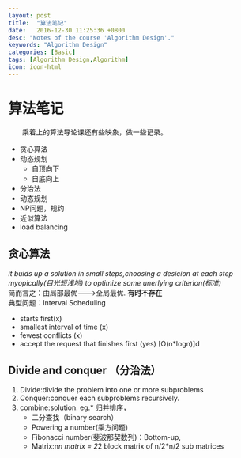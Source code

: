 ```yaml
---
layout: post
title:  "算法笔记"
date:   2016-12-30 11:25:36 +0800
desc: "Notes of the course 'Algorithm Design'."
keywords: "Algorithm Design"
categories: [Basic]
tags: [Algorithm Design,Algorithm]
icon: icon-html
---
```

# 算法笔记  

　　乘着上的算法导论课还有些映象，做一些记录。

* 贪心算法  
* 动态规划  
  * 自顶向下
  * 自底向上
* 分治法  
* 动态规划  
* NP问题，规约  
* 近似算法
* load balancing  
  

<span id="greedy"></span>
## 贪心算法  
*it buids up a solution in small steps,choosing a desicion at each step myopically(目光短浅地) to optimize some unerlying criterion(标准)*  
简而言之：由局部最优--->全局最优.  **有时不存在**  
典型问题：Interval Scheduling  
  * starts first(x)  
  * smallest interval of time (x)  
  * fewest conflicts (x)  
  * accept the request that finishes first  (yes) [O(n*logn)]d
  

## Divide and conquer （分治法）
1. Divide:divide the problem into one or more subproblems
2. Conquer:conquer each subproblems recursively.
3. combine:solution.
eg.* 归并排序，    
   * 二分查找（binary search）  
   * Powering a number(乘方问题)  
   * Fibonacci number(斐波那契数列)：Bottom-up,
   * Matrix:n*n matrix = 2*2 block matrix of n/2*n/2 sub matrices
